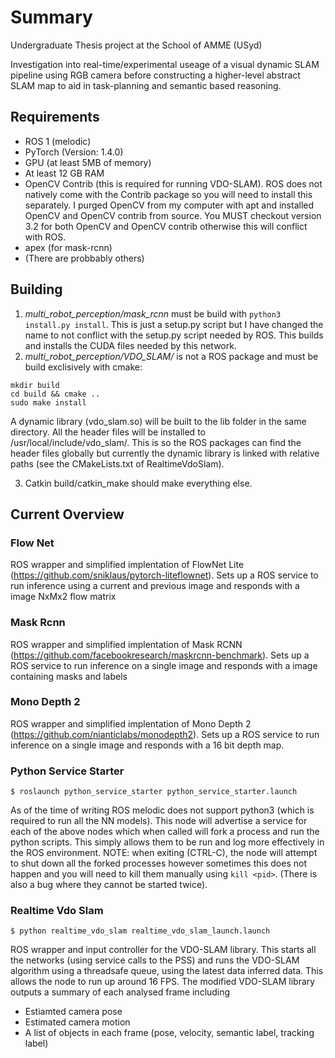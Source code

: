 # Summary
Undergraduate Thesis project at the School of AMME (USyd)

Investigation into real-time/experimental useage of a visual dynamic SLAM pipeline using RGB camera before constructing a higher-level abstract SLAM map to aid in task-planning and semantic based reasoning. 

## Requirements

- ROS 1 (melodic)
- PyTorch (Version: 1.4.0)
- GPU (at least 5MB of memory)
- At least 12 GB RAM
- OpenCV Contrib (this is required for running VDO-SLAM). ROS does not natively come with the Contrib package so you will need to install this separately. I purged OpenCV from my computer with apt and installed OpenCV and OpenCV contrib from source. You MUST checkout version 3.2 for both OpenCV and OpenCV contrib otherwise this will conflict with ROS.
- apex (for mask-rcnn)
- (There are probbably others)

## Building
1. _multi_robot_perception/mask_rcnn_ must be build with ```python3 install.py install```. This is just a setup.py script but I have changed the name to not conflict with the setup.py script needed by ROS. This builds and installs the CUDA files needed by this network.
2. _multi_robot_perception/VDO_SLAM/_ is not a ROS package and must be build exclisively with cmake:
```
mkdir build
cd build && cmake ..
sudo make install
```
A dynamic library (vdo_slam.so) will be built to the lib folder in the same directory. All the header files will be installed to /usr/local/include/vdo_slam/. This is so the ROS packages can find the header files globally but currently the dynamic library is linked with relative paths (see the CMakeLists.txt of RealtimeVdoSlam).

3. Catkin build/catkin_make should make everything else.

## Current Overview

### Flow Net
ROS wrapper and simplified implentation of FlowNet Lite (https://github.com/sniklaus/pytorch-liteflownet). Sets up a ROS service to run inference using a current and previous image and responds with a image NxMx2 flow matrix

### Mask Rcnn 
ROS wrapper and simplified implentation of Mask RCNN (https://github.com/facebookresearch/maskrcnn-benchmark). Sets up a ROS service to run inference on a single image and responds with a image containing masks and labels

### Mono Depth 2
ROS wrapper and simplified implentation of Mono Depth 2 (https://github.com/nianticlabs/monodepth2). Sets up a ROS service to run inference on a single image and responds with a 16 bit depth map. 

### Python Service Starter
```
$ roslaunch python_service_starter python_service_starter.launch
```
As of the time of writing ROS melodic does not support python3 (which is required to run all the NN models). This node will advertise a service for each of the above nodes which when called will fork a process and run the python scripts. This simply allows them to be run and log more effectively in the ROS environment. NOTE: when exiting (CTRL-C), the node will attempt to shut down all the forked processes however sometimes this does not happen and you will need to kill them manually using ```kill <pid>```. (There is also a bug where they cannot be started twice).

### Realtime Vdo Slam
```
$ python realtime_vdo_slam realtime_vdo_slam_launch.launch 
```
ROS wrapper and input controller for the VDO-SLAM library. This starts all the networks (using service calls to the PSS) and runs the VDO-SLAM algorithm using a threadsafe queue, using the latest data inferred data. This allows the node to run up around 16 FPS. The modified VDO-SLAM library outputs a summary of each analysed frame including
- Estiamted camera pose
- Estimated camera motion
- A list of objects in each frame (pose, velocity, semantic label, tracking label)







